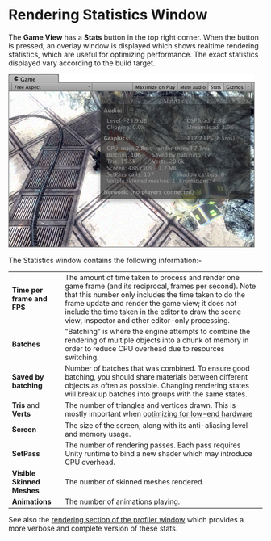 Rendering Statistics Window
===========================


The __Game View__ has a __Stats__ button in the top right corner. When the button is pressed, an overlay window is displayed which shows realtime rendering statistics, which are useful for optimizing performance. The exact statistics displayed vary according to the build target.


![Rendering Statistics Window.](../uploads/Main/GameViewStats.jpg) 

The Statistics window contains the following information:-

| | |
|:---|:---|
|__Time per frame and FPS__ |The amount of time taken to process and render one game frame (and its reciprocal, frames per second). Note that this number only includes the time taken to do the frame update and render the game view; it does not include the time taken in the editor to draw the scene view, inspector and other editor-only processing. |
|__Batches__ | "Batching" is where the engine attempts to combine the rendering of multiple objects into a chunk of memory in order to reduce CPU overhead due to resources switching. |
|__Saved by batching__ | Number of batches that was combined. To ensure good batching, you should share materials between different objects as often as possible. Changing rendering states will break up batches into groups with the same states. |
|__Tris__ and __Verts__ |The number of triangles and vertices drawn. This is mostly important when [optimizing for low-end hardware](OptimizingGraphicsPerformance) |
|__Screen__ |The size of the screen, along with its anti-aliasing level and memory usage. | 
|__SetPass__ |The number of rendering passes. Each pass requires Unity runtime to bind a new shader which may introduce CPU overhead. |
|__Visible Skinned Meshes__ |The number of skinned meshes rendered. |
|__Animations__ |The number of animations playing. |


See also the [rendering section of the profiler window](ProfilerRendering) which provides a more verbose and complete version of these stats.


